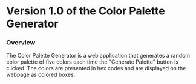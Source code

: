 # Version 1.0 of the Color Palette Generator

### Overview
The Color Palette Generator is a web application that generates a random color palette of five colors each time the "Generate Palette" button is clicked. The colors are presented in hex codes and are displayed on the webpage as colored boxes.

